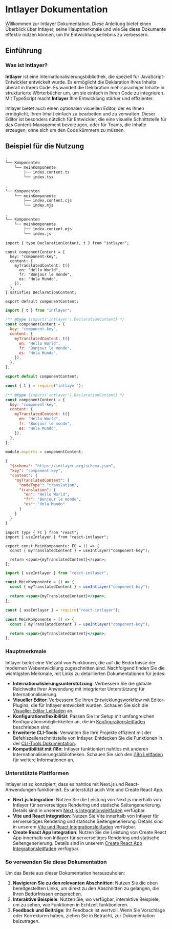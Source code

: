 # Intlayer Dokumentation

Willkommen zur Intlayer Dokumentation. Diese Anleitung bietet einen Überblick über Intlayer, seine Hauptmerkmale und wie Sie diese Dokumente effektiv nutzen können, um Ihr Entwicklungserlebnis zu verbessern.

## Einführung

### Was ist Intlayer?

**Intlayer** ist eine Internationalisierungsbibliothek, die speziell für JavaScript-Entwickler entwickelt wurde. Es ermöglicht die Deklaration Ihres Inhalts überall in Ihrem Code. Es wandelt die Deklaration mehrsprachiger Inhalte in strukturierte Wörterbücher um, um sie einfach in Ihren Code zu integrieren. Mit TypeScript macht **Intlayer** Ihre Entwicklung stärker und effizienter.

Intlayer bietet auch einen optionalen visuellen Editor, der es Ihnen ermöglicht, Ihren Inhalt einfach zu bearbeiten und zu verwalten. Dieser Editor ist besonders nützlich für Entwickler, die eine visuelle Schnittstelle für das Content-Management bevorzugen, oder für Teams, die Inhalte erzeugen, ohne sich um den Code kümmern zu müssen.

## Beispiel für die Nutzung

```bash codeFormat="typescript"
.
└── Komponenten
    └── meinKomponente
        ├── index.content.ts
        └── index.tsx
```

```bash codeFormat="commonjs"
.
└── Komponenten
    └── meinKomponente
        ├── index.content.cjs
        └── index.mjs
```

```bash codeFormat="esm"
.
└── Komponenten
    └── meinKomponente
        ├── index.content.mjs
        └── index.js
```

```tsx fileName="src/components/meinKomponente/meinKomponente.content.ts" contentDeclarationFormat="typescript"
import { type DeclarationContent, t } from "intlayer";

const componentContent = {
  key: "component-key",
  content: {
    myTranslatedContent: t({
      en: "Hello World",
      fr: "Bonjour le monde",
      es: "Hola Mundo",
    }),
  },
} satisfies DeclarationContent;

export default componentContent;
```

```javascript fileName="src/components/meinKomponente/meinKomponente.content.mjs" contentDeclarationFormat="esm"
import { t } from "intlayer";

/** @type {import('intlayer').DeclarationContent} */
const componentContent = {
  key: "component-key",
  content: {
    myTranslatedContent: t({
      en: "Hello World",
      fr: "Bonjour le monde",
      es: "Hola Mundo",
    }),
  },
};

export default componentContent;
```

```javascript fileName="src/components/meinKomponente/meinKomponente.content.cjs" contentDeclarationFormat="commonjs"
const { t } = require("intlayer");

/** @type {import('intlayer').DeclarationContent} */
const componentContent = {
  key: "component-key",
  content: {
    myTranslatedContent: t({
      en: "Hello World",
      fr: "Bonjour le monde",
      es: "Hola Mundo",
    }),
  },
};

module.exports = componentContent;
```

```json fileName="src/components/meinKomponente/meinKomponente.content.json" contentDeclarationFormat="json"
{
  "$schema": "https://intlayer.org/schema.json",
  "key": "component-key",
  "content": {
    "myTranslatedContent": {
      "nodeType": "translation",
      "translation": {
        "en": "Hello World",
        "fr": "Bonjour le monde",
        "es": "Hola Mundo"
      }
    }
  }
}
```

```tsx fileName="src/components/meinKomponente/MeinKomponente.tsx" codeFormat="typescript"
import type { FC } from "react";
import { useIntlayer } from "react-intlayer";

export const MeinKomponente: FC = () => {
  const { myTranslatedContent } = useIntlayer("component-key");

  return <span>{myTranslatedContent}</span>;
};
```

```jsx fileName="src/components/meinKomponente/MeinKomponente.mjx" codeFormat="esm"
import { useIntlayer } from "react-intlayer";

const MeinKomponente = () => {
  const { myTranslatedContent } = useIntlayer("component-key");

  return <span>{myTranslatedContent}</span>;
};
```

```jsx fileName="src/components/meinKomponente/MeinKomponente.csx" codeFormat="commonjs"
const { useIntlayer } = require("react-intlayer");

const MeinKomponente = () => {
  const { myTranslatedContent } = useIntlayer("component-key");

  return <span>{myTranslatedContent}</span>;
};
```

### Hauptmerkmale

Intlayer bietet eine Vielzahl von Funktionen, die auf die Bedürfnisse der modernen Webentwicklung zugeschnitten sind. Nachfolgend finden Sie die wichtigsten Merkmale, mit Links zu detaillierten Dokumentationen für jedes:

- **Internationalisierungsunterstützung**: Verbessern Sie die globale Reichweite Ihrer Anwendung mit integrierter Unterstützung für Internationalisierung.
- **Visueller Editor**: Verbessern Sie Ihren Entwicklungsworkflow mit Editor-Plugins, die für Intlayer entwickelt wurden. Schauen Sie sich die [Visueller Editor Leitfaden](https://github.com/aymericzip/intlayer/blob/main/docs/de/intlayer_editor.md) an.
- **Konfigurationsflexibilität**: Passen Sie Ihr Setup mit umfangreichen Konfigurationsmöglichkeiten an, die im [Konfigurationsleitfaden](https://github.com/aymericzip/intlayer/blob/main/docs/de/configuration.md) beschrieben sind.
- **Erweiterte CLI-Tools**: Verwalten Sie Ihre Projekte effizient mit der Befehlszeilenschnittstelle von Intlayer. Entdecken Sie die Funktionen in der [CLI-Tools Dokumentation](https://github.com/aymericzip/intlayer/blob/main/docs/de/intlayer_cli.md).
- **Kompatibilität mit i18n**: Intlayer funktioniert nahtlos mit anderen Internationalisierungsbibliotheken. Schauen Sie sich den [i18n Leitfaden](https://github.com/aymericzip/intlayer/blob/main/docs/de/intlayer_with_i18next.md) für weitere Informationen an.

### Unterstützte Plattformen

Intlayer ist so konzipiert, dass es nahtlos mit Next.js und React-Anwendungen funktioniert. Es unterstützt auch Vite und Create React App.

- **Next.js Integration**: Nutzen Sie die Leistung von Next.js innerhalb von Intlayer für serverseitiges Rendering und statische Seitengenerierung. Details sind in unserem [Next.js Integrationsleitfaden](https://github.com/aymericzip/intlayer/blob/main/docs/de/intlayer_with_nextjs_15.md) verfügbar.
- **Vite und React Integration**: Nutzen Sie Vite innerhalb von Intlayer für serverseitiges Rendering und statische Seitengenerierung. Details sind in unserem [Vite und React Integrationsleitfaden](https://github.com/aymericzip/intlayer/blob/main/docs/de/intlayer_with_vite+react.md) verfügbar.
- **Create React App Integration**: Nutzen Sie die Leistung von Create React App innerhalb von Intlayer für serverseitiges Rendering und statische Seitengenerierung. Details sind in unserem [Create React App Integrationsleitfaden](https://github.com/aymericzip/intlayer/blob/main/docs/de/intlayer_with_create_react_app.md) verfügbar.

### So verwenden Sie diese Dokumentation

Um das Beste aus dieser Dokumentation herauszuholen:

1. **Navigieren Sie zu den relevanten Abschnitten**: Nutzen Sie die oben bereitgestellten Links, um direkt zu den Abschnitten zu gelangen, die Ihren Bedürfnissen entsprechen.
2. **Interaktive Beispiele**: Nutzen Sie, wo verfügbar, interaktive Beispiele, um zu sehen, wie Funktionen in Echtzeit funktionieren.
3. **Feedback und Beiträge**: Ihr Feedback ist wertvoll. Wenn Sie Vorschläge oder Korrekturen haben, ziehen Sie in Betracht, zur Dokumentation beizutragen.
